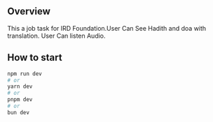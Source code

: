 ## Overview
This a job task for IRD Foundation.User Can See Hadith and doa with translation. User Can listen Audio.
## How to start
```bash
npm run dev
# or
yarn dev
# or
pnpm dev
# or
bun dev
```


